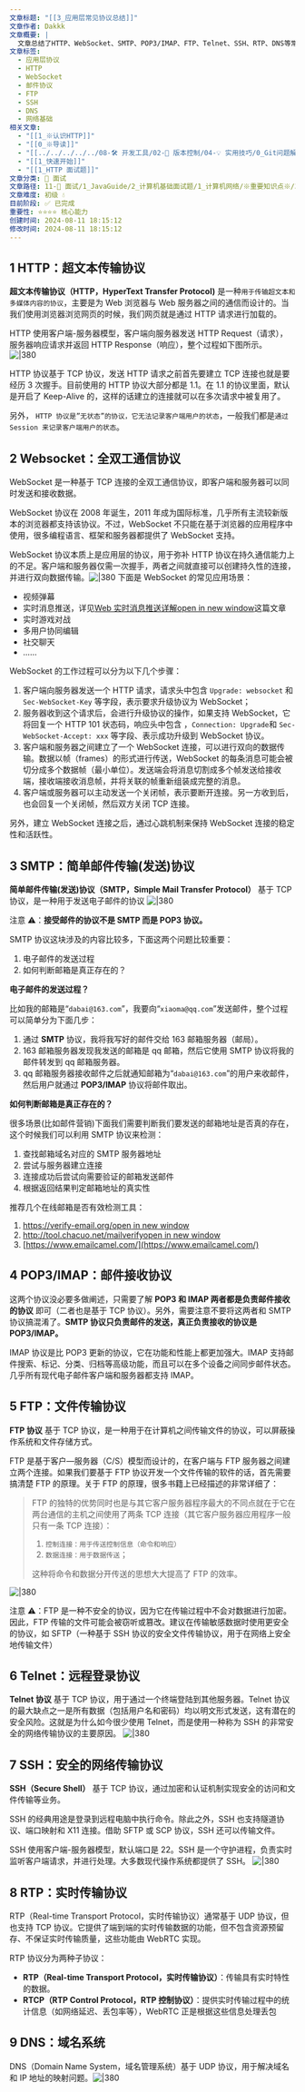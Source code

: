 ```yaml
---
文章标题: "[[3_应用层常见协议总结]]"
文章作者: Dakkk
文章概要: |
  文章总结了HTTP、WebSocket、SMTP、POP3/IMAP、FTP、Telnet、SSH、RTP、DNS等常见应用层协议。详述各协议的功能、工作原理、传输层依赖及应用场景，并提示安全考量，为读者提供网络通信基础概览。
文章标签:
  - 应用层协议
  - HTTP
  - WebSocket
  - 邮件协议
  - FTP
  - SSH
  - DNS
  - 网络基础
相关文章:
  - "[[1_※认识HTTP]]"
  - "[[0_※导读]]"
  - "[[../../../../../08-🛠️ 开发工具/02-🔧 版本控制/04-💡 实用技巧/0_Git问题解决]]"
  - "[[1_快速开始]]"
  - "[[1_HTTP 面试题]]"
文章分类: 🎉 面试
文章路径: 11-🎉 面试/1_JavaGuide/2_计算机基础面试题/1_计算机网络/※重要知识点※/3_应用层常见协议总结.md
文章难度: 初级 💧
目前阶段: ✅ 已完成
重要性: ⭐⭐⭐⭐ 核心能力
创建时间: 2024-08-11 18:15:12
修改时间: 2024-08-11 18:15:12
---
```


## 1 HTTP：超文本传输协议

**超文本传输协议（HTTP，HyperText Transfer Protocol)** 是一种`用于传输超文本和多媒体内容的协议`，主要是为 Web 浏览器与 Web 服务器之间的通信而设计的。当我们使用浏览器浏览网页的时候，我们网页就是通过 HTTP 请求进行加载的。

HTTP 使用客户端-服务器模型，客户端向服务器发送 HTTP Request（请求），服务器响应请求并返回 HTTP Response（响应），整个过程如下图所示。
![|380](https://my-obsidian-image.oss-cn-guangzhou.aliyuncs.com/2024/04/f2fbf18387f6c42ae757c8117d1e8c05.png)

HTTP 协议基于 TCP 协议，发送 HTTP 请求之前首先要建立 TCP 连接也就是要经历 3 次握手。目前使用的 HTTP 协议大部分都是 1.1。在 1.1 的协议里面，默认是开启了 Keep-Alive 的，这样的话建立的连接就可以在多次请求中被复用了。

另外， `HTTP 协议是”无状态”的协议，它无法记录客户端用户的状态`，一般我们都是`通过 Session 来记录客户端用户的状态`。

## 2 Websocket：全双工通信协议

WebSocket 是一种基于 TCP 连接的全双工通信协议，即客户端和服务器可以同时发送和接收数据。

WebSocket 协议在 2008 年诞生，2011 年成为国际标准，几乎所有主流较新版本的浏览器都支持该协议。不过，WebSocket 不只能在基于浏览器的应用程序中使用，很多编程语言、框架和服务器都提供了 WebSocket 支持。

WebSocket 协议本质上是应用层的协议，用于弥补 HTTP 协议在持久通信能力上的不足。客户端和服务器仅需一次握手，两者之间就直接可以创建持久性的连接，并进行双向数据传输。![|380](https://my-obsidian-image.oss-cn-guangzhou.aliyuncs.com/2024/04/eb2515fcea04039b18b7324cc43d80b6.png)
下面是 WebSocket 的常见应用场景：

- 视频弹幕
- 实时消息推送，详见[Web 实时消息推送详解open in new window](https://javaguide.cn/system-design/web-real-time-message-push.html)这篇文章
- 实时游戏对战
- 多用户协同编辑
- 社交聊天
- ……

WebSocket 的工作过程可以分为以下几个步骤：

1. 客户端向服务器发送一个 HTTP 请求，请求头中包含 `Upgrade: websocket` 和 `Sec-WebSocket-Key` 等字段，表示要求升级协议为 WebSocket；
2. 服务器收到这个请求后，会进行升级协议的操作，如果支持 WebSocket，它将回复一个 HTTP 101 状态码，响应头中包含 ，`Connection: Upgrade`和 `Sec-WebSocket-Accept: xxx` 等字段、表示成功升级到 WebSocket 协议。
3. 客户端和服务器之间建立了一个 WebSocket 连接，可以进行双向的数据传输。数据以帧（frames）的形式进行传送，WebSocket 的每条消息可能会被切分成多个数据帧（最小单位）。发送端会将消息切割成多个帧发送给接收端，接收端接收消息帧，并将关联的帧重新组装成完整的消息。
4. 客户端或服务器可以主动发送一个关闭帧，表示要断开连接。另一方收到后，也会回复一个关闭帧，然后双方关闭 TCP 连接。

另外，建立 WebSocket 连接之后，通过心跳机制来保持 WebSocket 连接的稳定性和活跃性。
## 3 SMTP：简单邮件传输(发送)协议

**简单邮件传输(发送)协议（SMTP，Simple Mail Transfer Protocol）** 基于 TCP 协议，是一种用于发送电子邮件的协议
![|380](https://my-obsidian-image.oss-cn-guangzhou.aliyuncs.com/2024/04/7281c86db861e50179bea5dbc48ea455.png)

注意 ⚠️：**接受邮件的协议不是 SMTP 而是 POP3 协议。**

SMTP 协议这块涉及的内容比较多，下面这两个问题比较重要：

1. 电子邮件的发送过程
2. 如何判断邮箱是真正存在的？

**电子邮件的发送过程？**

比如我的邮箱是“`dabai@163.com`”，我要向“`xiaoma@qq.com`”发送邮件，整个过程可以简单分为下面几步：

1. 通过 **SMTP** 协议，我将我写好的邮件交给 163 邮箱服务器（邮局）。
2. 163 邮箱服务器发现我发送的邮箱是 qq 邮箱，然后它使用 SMTP 协议将我的邮件转发到 qq 邮箱服务器。
3. qq 邮箱服务器接收邮件之后就通知邮箱为“`dabai@163.com`”的用户来收邮件，然后用户就通过 **POP3/IMAP** 协议将邮件取出。

**如何判断邮箱是真正存在的？**

很多场景(比如邮件营销)下面我们需要判断我们要发送的邮箱地址是否真的存在，这个时候我们可以利用 SMTP 协议来检测：

1. 查找邮箱域名对应的 SMTP 服务器地址
2. 尝试与服务器建立连接
3. 连接成功后尝试向需要验证的邮箱发送邮件
4. 根据返回结果判定邮箱地址的真实性

推荐几个在线邮箱是否有效检测工具：

1. [https://verify-email.org/open in new window](https://verify-email.org/)
2. [http://tool.chacuo.net/mailverifyopen in new window](http://tool.chacuo.net/mailverify)
3. [https://www.emailcamel.com/](https://www.emailcamel.com/)

## 4 POP3/IMAP：邮件接收协议

这两个协议没必要多做阐述，只需要了解 **POP3 和 IMAP 两者都是负责邮件接收的协议** 即可（二者也是基于 TCP 协议）。另外，需要注意不要将这两者和 SMTP 协议搞混淆了。**SMTP 协议只负责邮件的发送，真正负责接收的协议是 POP3/IMAP。**

IMAP 协议是比 POP3 更新的协议，它在功能和性能上都更加强大。IMAP 支持邮件搜索、标记、分类、归档等高级功能，而且可以在多个设备之间同步邮件状态。几乎所有现代电子邮件客户端和服务器都支持 IMAP。

## 5 FTP：文件传输协议

**FTP 协议** 基于 TCP 协议，是一种用于在计算机之间传输文件的协议，可以屏蔽操作系统和文件存储方式。

FTP 是基于客户—服务器（C/S）模型而设计的，在客户端与 FTP 服务器之间建立两个连接。如果我们要基于 FTP 协议开发一个文件传输的软件的话，首先需要搞清楚 FTP 的原理。关于 FTP 的原理，很多书籍上已经描述的非常详细了：

> FTP 的独特的优势同时也是与其它客户服务器程序最大的不同点就在于它在两台通信的主机之间使用了两条 TCP 连接（其它客户服务器应用程序一般只有一条 TCP 连接）：
> 
> 1. `控制连接：用于传送控制信息（命令和响应）`
> 2. `数据连接：用于数据传送`；
> 
> 这种将命令和数据分开传送的思想大大提高了 FTP 的效率。

![|380](https://my-obsidian-image.oss-cn-guangzhou.aliyuncs.com/2024/04/3b93676c0c1ff19c94c8cdddf869bd86.png)

注意 ⚠️：FTP 是一种不安全的协议，因为它在传输过程中不会对数据进行加密。因此，FTP 传输的文件可能会被窃听或篡改。建议在传输敏感数据时使用更安全的协议，如 SFTP（一种基于 SSH 协议的安全文件传输协议，用于在网络上安全地传输文件）

## 6 TeInet：远程登录协议

**Telnet 协议** 基于 TCP 协议，用于通过一个终端登陆到其他服务器。Telnet 协议的最大缺点之一是所有数据（包括用户名和密码）均以明文形式发送，这有潜在的安全风险。这就是为什么如今很少使用 Telnet，而是使用一种称为 SSH 的非常安全的网络传输协议的主要原因。
![|380](https://my-obsidian-image.oss-cn-guangzhou.aliyuncs.com/2024/04/0d146c792aa99e3cebe0df03ab6961ce.png)
## 7 SSH：安全的网络传输协议

**SSH（Secure Shell）** 基于 TCP 协议，通过加密和认证机制实现安全的访问和文件传输等业务。

SSH 的经典用途是登录到远程电脑中执行命令。除此之外，SSH 也支持隧道协议、端口映射和 X11 连接。借助 SFTP 或 SCP 协议，SSH 还可以传输文件。

SSH 使用客户端-服务器模型，默认端口是 22。SSH 是一个守护进程，负责实时监听客户端请求，并进行处理。大多数现代操作系统都提供了 SSH。
![|380](https://my-obsidian-image.oss-cn-guangzhou.aliyuncs.com/2024/04/a92d2b4478a42d3c9570b42614bcb058.png)
## 8 RTP：实时传输协议

RTP（Real-time Transport Protocol，实时传输协议）通常基于 UDP 协议，但也支持 TCP 协议。它提供了端到端的实时传输数据的功能，但不包含资源预留存、不保证实时传输质量，这些功能由 WebRTC 实现。

RTP 协议分为两种子协议：

- **RTP（Real-time Transport Protocol，实时传输协议）**：传输具有实时特性的数据。
- **RTCP（RTP Control Protocol，RTP 控制协议）**：提供实时传输过程中的统计信息（如网络延迟、丢包率等），WebRTC 正是根据这些信息处理丢包
## 9 DNS：域名系统

DNS（Domain Name System，域名管理系统）基于 UDP 协议，用于解决域名和 IP 地址的映射问题。![|380](https://my-obsidian-image.oss-cn-guangzhou.aliyuncs.com/2024/04/1d7c38ec013b24206e5a5642865f05b2.png)